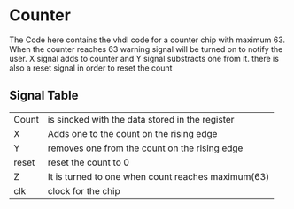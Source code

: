 # Counter
The Code here contains the vhdl code for a counter chip with maximum 63. When the counter reaches 63 warning signal will
be turned on to notify the user. X signal adds to counter and Y signal substracts one from it. there is also a reset signal
in order to reset the count


## Signal Table
<table>
<tr>
    <td>Count</td>
    <td>is sincked with the data stored in the register</td>
</tr>
<tr>
    <td>X</td>
    <td>Adds one to the count on the rising edge</td>
</tr>
<tr>
    <td>Y</td>
    <td>removes one from the count on the rising edge</td>
</tr>
<tr>
    <td>reset</td>
    <td>reset the count to 0</td>
</tr>
<tr>
    <td>Z</td>
    <td>It is turned to one when count reaches maximum(63) </td>
</tr>
<tr>
    <td>clk</td>
    <td>clock for the chip</td>
</tr>
</table>